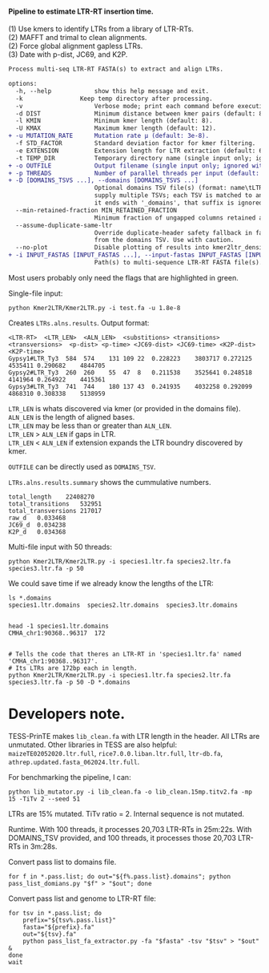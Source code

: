 #### Pipeline to estimate LTR-RT insertion time.   
(1) Use kmers to identify LTRs from a library of LTR-RTs.  
(2) MAFFT and trimal to clean alignments.  
(2) Force global alignment gapless LTRs.   
(3) Date with p-dist, JC69, and K2P.  

```diff
Process multi-seq LTR-RT FASTA(s) to extract and align LTRs. 

options:
  -h, --help            show this help message and exit.
  -k                Keep temp directory after processing.
  -v                    Verbose mode; print each command before executing.
  -d DIST               Minimum distance between kmer pairs (default: 80).
  -l KMIN               Minimum kmer length (default: 8).
  -U KMAX               Maximum kmer length (default: 12).
+ -u MUTATION_RATE      Mutation rate μ (default: 3e-8).
  -f STD_FACTOR         Standard deviation factor for kmer filtering.
  -e EXTENSION          Extension length for LTR extraction (default: 65).
  -t TEMP_DIR           Temporary directory name (single input only; ignored with multiple inputs).
+ -o OUTFILE            Output filename (single input only; ignored with multiple inputs).
+ -p THREADS            Number of parallel threads per input (default: 20).
+ -D [DOMAINS_TSVS ...], --domains [DOMAINS_TSVS ...]
                        Optional domains TSV file(s) (format: name\tLTR_len). With a single input, provide one TSV. With multiple inputs, you may
                        supply multiple TSVs; each TSV is matched to an input by prefix. Matching uses the TSV filename up to the first '.'; if
                        it ends with '_domains', that suffix is ignored for matching.
  --min-retained-fraction MIN_RETAINED_FRACTION
                        Minimum fraction of ungapped columns retained after trimming required to proceed (default: 0.6).
  --assume-duplicate-same-ltr
                        Override duplicate-header safety fallback in fast path. Assumes all duplicate header tokens share the same LTR length
                        from the domains TSV. Use with caution.
  --no-plot             Disable plotting of results into kmer2ltr_density.pdf.
+ -i INPUT_FASTAS [INPUT_FASTAS ...], --input-fastas INPUT_FASTAS [INPUT_FASTAS ...]
                        Path(s) to multi-sequence LTR-RT FASTA file(s).
```

Most users probably only need the flags that are highlighted in green.

Single-file input:
```
python Kmer2LTR/Kmer2LTR.py -i test.fa -u 1.8e-8
```

Creates `LTRs.alns.results`.
Output format:
```
<LTR-RT>  <LTR_LEN>  <ALN_LEN>  <substitions> <transitions>  <transversions>  <p-dist> <p-time> <JC69-dist> <JC69-time> <K2P-dist>  <K2P-time>
Gypsy1#LTR_Ty3	584  574	131	109	22	0.228223	3803717	0.272125	4535411	0.290682	4844705
Gypsy2#LTR_Ty3  260  260	55	47	8	0.211538	3525641	0.248518	4141964	0.264922	4415361
Gypsy3#LTR_Ty3  741  744	180	137	43	0.241935	4032258	0.292099	4868310	0.308338	5138959
```
`LTR_LEN` is whats discovered via kmer (or provided in the domains file).  
`ALN_LEN` is the length of aligned bases.  
`LTR_LEN` may be less than or greater than `ALN_LEN`.  
`LTR_LEN` > `ALN_LEN` if gaps in LTR.   
`LTR_LEN` < `ALN_LEN` if extension expands the LTR boundry discovered by kmer.   


`OUTFILE` can be directly used as `DOMAINS_TSV`.

`LTRs.alns.results.summary` shows the cummulative numbers.
```
total_length	22408270
total_transitions	532951
total_transversions	217017
raw_d	0.033468
JC69_d	0.034238
K2P_d	0.034368
```


Multi-file input with 50 threads:
```
python Kmer2LTR/Kmer2LTR.py -i species1.ltr.fa species2.ltr.fa species3.ltr.fa -p 50
```

We could save time if we already know the lengths of the LTR:
```
ls *.domains
species1.ltr.domains  species2.ltr.domains  species3.ltr.domains


head -1 species1.ltr.domains
CMHA_chr1:90368..96317	172


# Tells the code that theres an LTR-RT in 'species1.ltr.fa' named 'CMHA_chr1:90368..96317'.
# Its LTRs are 172bp each in length.
python Kmer2LTR/Kmer2LTR.py -i species1.ltr.fa species2.ltr.fa species3.ltr.fa -p 50 -D *.domains
```


# Developers note.
TESS-PrinTE makes `lib_clean.fa` with LTR length in the header. All LTRs are unmutated. 
Other libraries in TESS are also helpful: `maizeTE02052020.ltr.full`, `rice7.0.0.liban.ltr.full`, `ltr-db.fa`, `athrep.updated.fasta_062024.ltr.full`.

For benchmarking the pipeline, I can:
```
python lib_mutator.py -i lib_clean.fa -o lib_clean.15mp.titv2.fa -mp 15 -TiTv 2 --seed 51
```
LTRs are 15% mutated. TiTv ratio = 2. 
Internal sequence is not mutated. 

Runtime.
With 100 threads, it processes 20,703 LTR-RTs in 25m:22s.
With DOMAINS_TSV provided, and 100 threads, it processes those 20,703 LTR-RTs in 3m:28s.

Convert pass list to domains file. 
```
for f in *.pass.list; do out="${f%.pass.list}.domains"; python pass_list_domians.py "$f" > "$out"; done
```

Convert pass list and genome to LTR-RT file:
```
for tsv in *.pass.list; do
    prefix="${tsv%.pass.list}"
    fasta="${prefix}.fa" 
    out="${tsv}.fa" 
    python pass_list_fa_extractor.py -fa "$fasta" -tsv "$tsv" > "$out" &
done
wait
```
